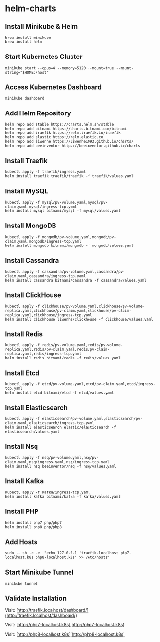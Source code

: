 # helm-charts
## Install Minikube & Helm
```
brew install minikube
brew install helm
```

## Start Kubernetes Cluster
```
minikube start --cpus=4 --memory=5120 --mount=true --mount-string="$HOME:/host"
```

## Access Kubernetes Dashboard
```
minikube dashboard
```

## Add Helm Repository
```
helm repo add stable https://charts.helm.sh/stable
helm repo add bitnami https://charts.bitnami.com/bitnami
helm repo add traefik https://helm.traefik.io/traefik
helm repo add elastic https://helm.elastic.co
helm repo add liwenhe https://liwenhe1993.github.io/charts/
helm repo add beeinventor https://beeinventor.github.io/charts
```

## Install Traefik
```
kubectl apply -f traefik/ingress.yaml
helm install traefik traefik/traefik -f traefik/values.yaml
```

## Install MySQL
```
kubectl apply -f mysql/pv-volume.yaml,mysql/pv-claim.yaml,mysql/ingress-tcp.yaml
helm install mysql bitnami/mysql -f mysql/values.yaml
```

## Install MongoDB
```
kubectl apply -f mongodb/pv-volume.yaml,mongodb/pv-claim.yaml,mongodb/ingress-tcp.yaml
helm install mongodb bitnami/mongodb -f mongodb/values.yaml
```

## Install Cassandra
```
kubectl apply -f cassandra/pv-volume.yaml,cassandra/pv-claim.yaml,cassandra/ingress-tcp.yaml
helm install cassandra bitnami/cassandra -f cassandra/values.yaml
```

## Install ClickHouse
```
kubectl apply -f clickhouse/pv-volume.yaml,clickhouse/pv-volume-replica.yaml,clickhouse/pv-claim.yaml,clickhouse/pv-claim-replica.yaml,clickhouse/ingress-tcp.yaml
helm install clickhouse liwenhe/clickhouse -f clickhouse/values.yaml
```

## Install Redis
```
kubectl apply -f redis/pv-volume.yaml,redis/pv-volume-replica.yaml,redis/pv-claim.yaml,redis/pv-claim-replica.yaml,redis/ingress-tcp.yaml
helm install redis bitnami/redis -f redis/values.yaml
```

## Install Etcd
```
kubectl apply -f etcd/pv-volume.yaml,etcd/pv-claim.yaml,etcd/ingress-tcp.yaml
helm install etcd bitnami/etcd -f etcd/values.yaml
```

## Install Elasticsearch
```
kubectl apply -f elasticsearch/pv-volume.yaml,elasticsearch/pv-claim.yaml,elasticsearch/ingress-tcp.yaml
helm install elasticsearch elastic/elasticsearch -f elasticsearch/values.yaml
```

## Install Nsq
```
kubectl apply -f nsq/pv-volume.yaml,nsq/pv-claim.yaml,nsq/ingress.yaml,nsq/ingress-tcp.yaml
helm install nsq beeinventor/nsq -f nsq/values.yaml
```

## Install Kafka
```
kubectl apply -f kafka/ingress-tcp.yaml
helm install kafka bitnami/kafka -f kafka/values.yaml
```

## Install PHP
```
helm install php7 php/php7
helm install php8 php/php8
```

## Add Hosts
```
sudo -- sh -c -e  "echo 127.0.0.1 'traefik.localhost php7-localhost.k8s php8-localhost.k8s' >> /etc/hosts"
```

## Start Minikube Tunnel
```
minikube tunnel
```

## Validate Installation
Visit: [http://traefik.localhost/dashboard/](http://traefik.localhost/dashboard/)

Visit: [http://php7-localhost.k8s](http://php7-localhost.k8s)

Visit: [http://php8-localhost.k8s](http://php8-localhost.k8s)
